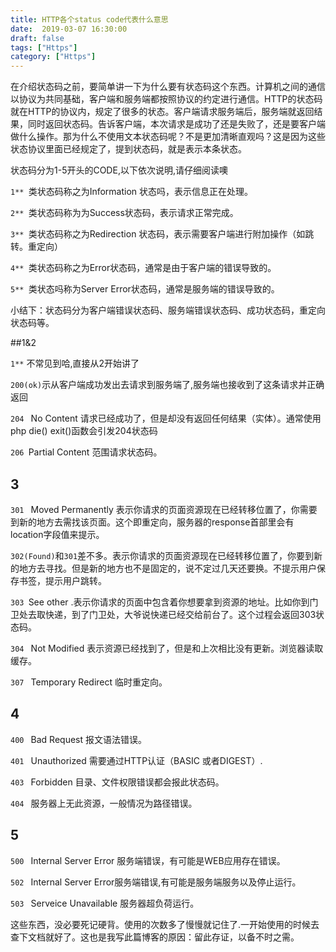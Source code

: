 ```yaml
---
title: HTTP各个status code代表什么意思
date:  2019-03-07 16:30:00
draft: false
tags: ["Https"]
category: ["Https"]
---
```

在介绍状态码之前，要简单讲一下为什么要有状态码这个东西。计算机之间的通信以协议为共同基础，客户端和服务端都按照协议的约定进行通信。HTTP的状态码就在HTTP的协议内，规定了很多的状态。客户端请求服务端后，服务端就返回结果，同时返回状态码。告诉客户端，本次请求是成功了还是失败了，还是要客户端做什么操作。那为什么不使用文本状态码呢？不是更加清晰直观吗？这是因为这些状态协议里面已经规定了，提到状态码，就是表示本条状态。

状态码分为1-5开头的CODE,以下依次说明,请仔细阅读噢

```1** ```类状态码称之为Information 状态吗，表示信息正在处理。

```2** ```类状态码称为为Success状态码，表示请求正常完成。

```3** ```类状态码称之为Redirection 状态码，表示需要客户端进行附加操作（如跳转。重定向）

```4** ```类状态码称之为Error状态码，通常是由于客户端的错误导致的。

```5** ```类状态吗称为Server Error状态码，通常是服务端的错误导致的。

小结下：状态码分为客户端错误状态码、服务端错误状态码、成功状态码，重定向状态码等。

##1&2

   ```1**``` 不常见到哈,直接从2开始讲了

   ```200(ok)```示从客户端成功发出去请求到服务端了,服务端也接收到了这条请求并正确返回

   ```204 ``` No Content 请求已经成功了，但是却没有返回任何结果（实体）。通常使用php die() exit()函数会引发204状态码

   ```206 ```Partial Content 范围请求状态码。

## 3

   ```301 ``` Moved Permanently 表示你请求的页面资源现在已经转移位置了，你需要到新的地方去需找该页面。这个即重定向，服务器的response首部里会有location字段值来提示。

   ```302(Found)```和```301```差不多。表示你请求的页面资源现在已经转移位置了，你要到新的地方去寻找。但是新的地方也不是固定的，说不定过几天还要换。不提示用户保存书签，提示用户跳转。

   ```303 ```See other .表示你请求的页面中包含着你想要拿到资源的地址。比如你到门卫处去取快递，到了门卫处，大爷说快递已经交给前台了。这个过程会返回303状态码。

   ```304 ``` Not Modified 表示资源已经找到了，但是和上次相比没有更新。浏览器读取缓存。

   ```307 ``` Temporary Redirect 临时重定向。

## 4

   ```400 ``` Bad Request 报文语法错误。

   ```401 ``` Unauthorized 需要通过HTTP认证（BASIC 或者DIGEST）.

   ```403 ``` Forbidden 目录、文件权限错误都会报此状态码。 

   ```404 ``` 服务器上无此资源，一般情况为路径错误。


## 5
   ```500 ``` Internal Server Error 服务端错误，有可能是WEB应用存在错误。

   ```502 ``` Internal Server Error服务端错误,有可能是服务端服务以及停止运行。

   ```503 ``` Serveice Unavailable  服务器超负荷运行。



这些东西，没必要死记硬背。使用的次数多了慢慢就记住了.一开始使用的时候去查下文档就好了。这也是我写此篇博客的原因：留此存证，以备不时之需。